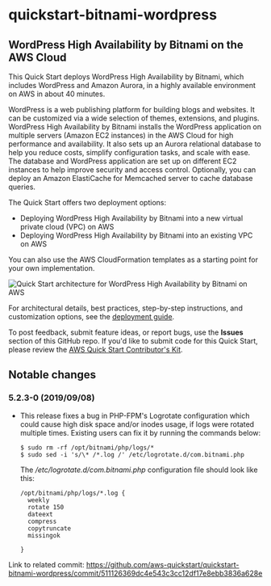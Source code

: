 # quickstart-bitnami-wordpress
## WordPress High Availability by Bitnami on the AWS Cloud

This Quick Start deploys WordPress High Availability by Bitnami, which includes WordPress and Amazon Aurora, in a highly available environment on AWS in about 40 minutes.

WordPress is a web publishing platform for building blogs and websites. It can be customized via a wide selection of themes, extensions, and plugins. WordPress High Availability by Bitnami installs the WordPress application on multiple servers (Amazon EC2 instances) in the AWS Cloud for high performance and availability. It also sets up an Aurora relational database to help you reduce costs, simplify configuration tasks, and scale with ease. The database and WordPress application are set up on different EC2 instances to help improve security and access control. Optionally, you can deploy an Amazon ElastiCache for Memcached server to cache database queries.


The Quick Start offers two deployment options:

- Deploying WordPress High Availability by Bitnami into a new virtual private cloud (VPC) on AWS
- Deploying WordPress High Availability by Bitnami into an existing VPC on AWS

You can also use the AWS CloudFormation templates as a starting point for your own implementation.

![Quick Start architecture for WordPress High Availability by Bitnami on AWS](https://d0.awsstatic.com/partner-network/QuickStart/datasheets/bitnami-wordpress-on-aws-architecture.png)

For architectural details, best practices, step-by-step instructions, and customization options, see the 
[deployment guide](https://fwd.aws/arqWN).

To post feedback, submit feature ideas, or report bugs, use the **Issues** section of this GitHub repo.
If you'd like to submit code for this Quick Start, please review the [AWS Quick Start Contributor's Kit](https://aws-quickstart.github.io/). 

## Notable changes

### 5.2.3-0 (2019/09/08)

* This release fixes a bug in PHP-FPM's Logrotate configuration which could cause high disk space and/or inodes usage, if logs were rotated multiple times. Existing users can fix it by running the commands below:

      $ sudo rm -rf /opt/bitnami/php/logs/*
      $ sudo sed -i 's/\* /*.log /' /etc/logrotate.d/com.bitnami.php

  The */etc/logrotate.d/com.bitnami.php* configuration file should look like this:

      /opt/bitnami/php/logs/*.log {
        weekly
        rotate 150
        dateext
        compress
        copytruncate
        missingok

      }

Link to related commit: https://github.com/aws-quickstart/quickstart-bitnami-wordpress/commit/511126369dc4e543c3cc12df17e8ebb3836a628e
